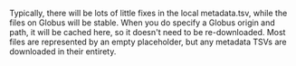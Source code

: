 Typically, there will be lots of little fixes in the local metadata.tsv,
while the files on Globus will be stable. When you do specify a Globus origin
and path, it will be cached here, so it doesn't need to be re-downloaded.
Most files are represented by an empty placeholder, but any metadata TSVs
are downloaded in their entirety.
